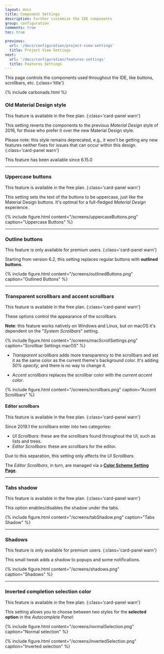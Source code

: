 ```yaml
---
layout: docs
title: Component Settings
description: Further customize the IDE components
group: configuration
comments: true
toc: true

previous:
  url: '/docs/configuration/project-view-settings'
  title: Project View Settings
next:
  url: '/docs/configuration/features-settings'
  title: Features Settings
---
```


This page controls the components used throughout the IDE, like buttons, scrollbars, etc.
{:class='title'}

{% include carbonads.html %}

### Old Material Design style

This feature is available in the free plan.
{:class='card-panel warn'}

This setting reverts the components to the previous _Material Design_ style of 2016,
for those who prefer it over the new Material Design style.

Please note: this style remains deprecated, e.g., it won't be getting any new features neither fixes for issues that can
occur within this design.
{:class='card-panel warn'}

This feature has been available since 6.15.0

----

### Uppercase buttons

This feature is available in the free plan.
{:class='card-panel warn'}

This setting sets the text of the buttons to be uppercase, just like the Material Design buttons.
It's optimal for a full-fledged _Material Design_ experience.

{% include figure.html content="/screens/uppercaseButtons.png" caption="Uppercase Buttons" %}

-----

### Outline buttons

This feature is only available for premium users.
{:class='card-panel warn'}

Starting from version 6.2, this setting replaces regular buttons with **outlined buttons**.

{% include figure.html content="/screens/outlinedButtons.png" caption="Outlined Buttons" %}

-----

### Transparent scrollbars and accent scrollbars

This feature is available in the free plan.
{:class='card-panel warn'}

These options control the appearance of the scrollbars.

**Note**: this feature works natively on Windows and Linux, but on macOS it's dependent on the "_System Scrollbars_"
setting.

{% include figure.html content="/screens/macScrollSettings.png" caption="Scrollbar Settings macOS" %}

- *Transparent scrollbars* adds more transparency to the scrollbars and set it as the same color as the current theme's
  background color.
  It's adding _50% opacity_, and there is no way to change it.

- *Accent scrollbars* replaces the scrollbar color with the _current accent color_.

{% include figure.html content="/screens/scrollbars.png" caption="Accent Scrollbars" %}

#### Editor scrollbars

This feature is available in the free plan.
{:class='card-panel warn'}

Since 2019.1 the scrollbars enter into two categories:

* _UI Scrollbars_: these are the scrollbars found throughout the UI, such as lists and trees.
* _Editor Scrollbars_: these are scrollbars for the editor.

Due to this separation, this setting only affects the _UI Scrollbars_.

The _Editor Scrollbars_, in turn, are managed via a [**Color Scheme Setting Page**](/docs/configuration/scrollbars).

---

### Tabs shadow

This feature is available in the free plan.
{:class='card-panel warn'}

This option enables/disables the shadow under the tabs.

{% include figure.html content="/screens/tabShadow.png" caption="Tabs Shadow" %}

---

### Shadows

This feature is only available for premium users.
{:class='card-panel warn'}

This small tweak adds a shadow to popups and some notifications.

{% include figure.html content="/screens/shadows.png" caption="Shadows" %}


---

### Inverted completion selection color

This feature is available in the free plan.
{:class='card-panel warn'}

This setting allows you to choose between two styles for the **selected option** in the *Autocomplete Panel*:

{% include figure.html content="/screens/normalSelection.png" caption="Normal selection" %}

{% include figure.html content="/screens/invertedSelection.png" caption="Inverted selection" %}

